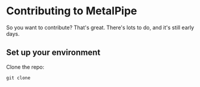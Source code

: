 # Contributing to MetalPipe

So you want to contribute? That's great. There's lots to do, and it's still early days.

## Set up your environment

Clone the repo:

``
git clone 
``
